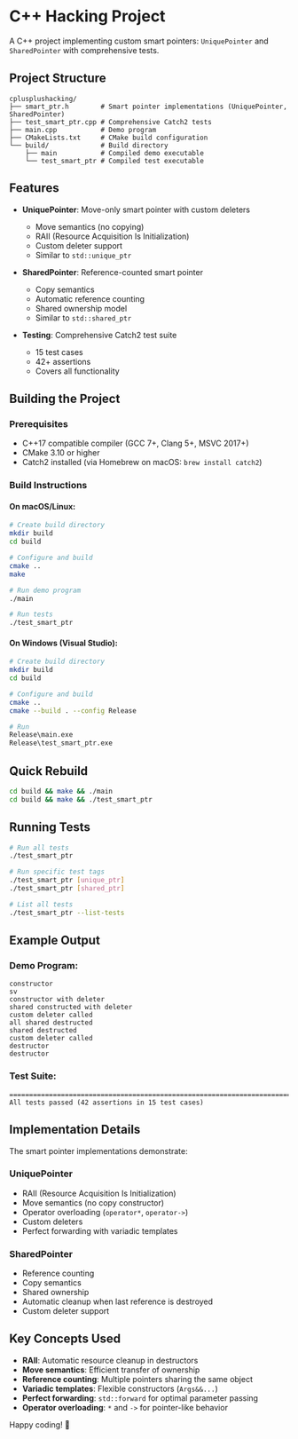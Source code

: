 # C++ Hacking Project

A C++ project implementing custom smart pointers: `UniquePointer` and `SharedPointer` with comprehensive tests.

## Project Structure

```
cplusplushacking/
├── smart_ptr.h        # Smart pointer implementations (UniquePointer, SharedPointer)
├── test_smart_ptr.cpp # Comprehensive Catch2 tests
├── main.cpp           # Demo program
├── CMakeLists.txt     # CMake build configuration
└── build/             # Build directory
    ├── main           # Compiled demo executable
    └── test_smart_ptr # Compiled test executable
```

## Features

- **UniquePointer**: Move-only smart pointer with custom deleters
  - Move semantics (no copying)
  - RAII (Resource Acquisition Is Initialization)
  - Custom deleter support
  - Similar to `std::unique_ptr`

- **SharedPointer**: Reference-counted smart pointer
  - Copy semantics
  - Automatic reference counting
  - Shared ownership model
  - Similar to `std::shared_ptr`

- **Testing**: Comprehensive Catch2 test suite
  - 15 test cases
  - 42+ assertions
  - Covers all functionality

## Building the Project

### Prerequisites

- C++17 compatible compiler (GCC 7+, Clang 5+, MSVC 2017+)
- CMake 3.10 or higher
- Catch2 installed (via Homebrew on macOS: `brew install catch2`)

### Build Instructions

#### On macOS/Linux:

```bash
# Create build directory
mkdir build
cd build

# Configure and build
cmake ..
make

# Run demo program
./main

# Run tests
./test_smart_ptr
```

#### On Windows (Visual Studio):

```bash
# Create build directory
mkdir build
cd build

# Configure and build
cmake ..
cmake --build . --config Release

# Run
Release\main.exe
Release\test_smart_ptr.exe
```

## Quick Rebuild

```bash
cd build && make && ./main
cd build && make && ./test_smart_ptr
```

## Running Tests

```bash
# Run all tests
./test_smart_ptr

# Run specific test tags
./test_smart_ptr [unique_ptr]
./test_smart_ptr [shared_ptr]

# List all tests
./test_smart_ptr --list-tests
```

## Example Output

### Demo Program:
```
constructor
sv
constructor with deleter
shared constructed with deleter
custom deleter called
all shared destructed
shared destructed
custom deleter called
destructor
destructor
```

### Test Suite:
```
===============================================================================
All tests passed (42 assertions in 15 test cases)
```

## Implementation Details

The smart pointer implementations demonstrate:

### UniquePointer
- RAII (Resource Acquisition Is Initialization)
- Move semantics (no copy constructor)
- Operator overloading (`operator*`, `operator->`)
- Custom deleters
- Perfect forwarding with variadic templates

### SharedPointer
- Reference counting
- Copy semantics
- Shared ownership
- Automatic cleanup when last reference is destroyed
- Custom deleter support

## Key Concepts Used

- **RAII**: Automatic resource cleanup in destructors
- **Move semantics**: Efficient transfer of ownership
- **Reference counting**: Multiple pointers sharing the same object
- **Variadic templates**: Flexible constructors (`Args&&...`)
- **Perfect forwarding**: `std::forward` for optimal parameter passing
- **Operator overloading**: `*` and `->` for pointer-like behavior

Happy coding! 🚀
